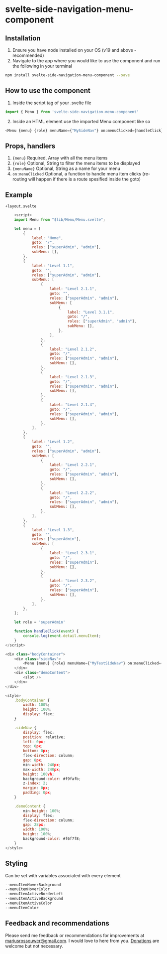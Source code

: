 # svelte-side-navigation-menu-component

## Installation

1. Ensure you have node installed on your OS (v19 and above - recommended)
2. Navigate to the app where you would like to use the component and run the following in your terminal
```bash
npm install svelte-side-navigation-menu-component --save
```

## How to use the component

1. Inside the script tag of your .svelte file 
```javascript
import { Menu } from 'svelte-side-navigation-menu-component'
```
2. Inside an HTML element use the imported Menu component like so
```javascript
<Menu {menu} {role} menuName={"MySideNav"} on:menuClicked={handleClick}/>
```

## Props, handlers
1. ```{menu}``` Required, Array with all the menu items
2. ```{role}``` Optional, String to filter the menu items to be displayed
3. ```{menuName}``` Optional, String as a name for your menu
4. ```on:menuClicked``` Optional, a function to handle menu item clicks (re-routing will happen if there is a route spesified inside the goto)


## Example
```+layout.svelte```
``` javascript
    <script>
    import Menu from "$lib/Menu/Menu.svelte";

    let menu = [
        {
            label: "Home",
            goto: "/",
            roles: ["superAdmin", "admin"],
            subMenu: [],
        },
        {
            label: "Level 1.1",
            goto: "",
            roles: ["superAdmin", "admin"],
            subMenu: [
                {
                    label: "Level 2.1.1",
                    goto: "",
                    roles: ["superAdmin", "admin"],
                    subMenu: [
                        {
                            label: "Level 3.1.1",
                            goto: "/",
                            roles: ["superAdmin", "admin"],
                            subMenu: [],
                        },
                    ],
                },
                {
                    label: "Level 2.1.2",
                    goto: "/",
                    roles: ["superAdmin", "admin"],
                    subMenu: [],
                },
                {
                    label: "Level 2.1.3",
                    goto: "/",
                    roles: ["superAdmin", "admin"],
                    subMenu: [],
                },
                {
                    label: "Level 2.1.4",
                    goto: "/",
                    roles: ["superAdmin", "admin"],
                    subMenu: [],
                },
            ],
        },
        {
            label: "Level 1.2",
            goto: "",
            roles: ["superAdmin", "admin"],
            subMenu: [
                {
                    label: "Level 2.2.1",
                    goto: "/",
                    roles: ["superAdmin", "admin"],
                    subMenu: [],
                },
                {
                    label: "Level 2.2.2",
                    goto: "/",
                    roles: ["superAdmin", "admin"],
                    subMenu: [],
                },
            ],
        },
        {
            label: "Level 1.3",
            goto: "",
            roles: ["superAdmin"],
            subMenu: [
                {
                    label: "Level 2.3.1",
                    goto: "/",
                    roles: ["superAdmin"],
                    subMenu: [],
                },
                {
                    label: "Level 2.3.2",
                    goto: "/",
                    roles: ["superAdmin"],
                    subMenu: [],
                },
            ],
        },
    ];

    let role = 'superAdmin'

    function handleClick(event) {
        console.log(event.detail.menuItem);
    }
</script>

<div class="bodyContainer">
    <div class="sideNav">
        <Menu {menu} {role} menuName={"MyTestSideNav"} on:menuClicked={handleClick} />
    </div>
    <div class="demoContent">
        <slot />
    </div>
</div>

<style>
    .bodyContainer {
        width: 100%;
        height: 100%;
        display: flex;
    }

    .sideNav {
        display: flex;
        position: relative;
        left: 0px;
        top: 0px;
        bottom: 0px;
        flex-direction: column;
        gap: 8px;
        min-width: 240px;
        max-width: 240px;
        height: 100vh;
        background-color: #f9fafb;
        z-index: 2;
        margin: 0px;
        padding: 0px;
    }

    .demoContent {
        min-height: 100%;
        display: flex;
        flex-direction: column;
        gap: 28px;
        width: 100%;
        height: 100%;
        background-color: #f6f7f8;
    }
</style>
```


## Styling
Can be set with variables associated with every element
```css
--menuItemHoverBackground
--menuItemHoverColor
--menuItemActiveBorderLeft
--menuItemActiveBackground
--menuItemActiveColor
--menuItemColor
```

## Feedback and recommendations
Please send me feedback or recommendations for improvements at mariusrossouwcr@gmail.com. I would love to here from you. [Donations](https://www.paypal.com/paypalme/MariusFRossouw) are welcome but not necessary.


